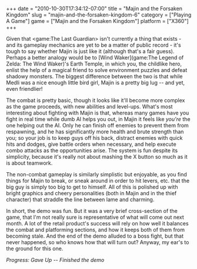 +++
date = "2010-10-30T17:34:12-07:00"
title = "Majin and the Forsaken Kingdom"
slug = "majin-and-the-forsaken-kingdom-6"
category = ["Playing A Game"]
game = ["Majin and the Forsaken Kingdom"]
platform = ["X360"]
+++

Given that <game:The Last Guardian> isn't currently a thing that exists - and its gameplay mechanics are yet to be a matter of public record - it's tough to say whether Majin is just like it (although that's a fair guess).  Perhaps a better analogy would be to [Wind Waker](game:The Legend of Zelda: The Wind Waker)'s Earth Temple, in which you, the childlike hero, enlist the help of a magical friend to solve environment puzzles and defeat shadowy monsters.  The biggest difference between the two is that while Medli was a nice enough little bird girl, Majin is a pretty big lug -- and yet, even friendlier!

The combat is pretty basic, though it looks like it'll become more complex as the game proceeds, with new abilities and level-ups.  What's most interesting about fighting with Majin is that, whereas many games have you fight in real time while dumb AI helps you out, in Majin it feels like <i>you're</i> the one helping out the AI.  Only he can finish off enemies to prevent them from respawning, and he has significantly more health and brute strength than you; so your job is to keep guys off his back, distract enemies with quick hits and dodges, give battle orders when necessary, and help execute combo attacks as the opportunities arise.  The system is fun despite its simplicity, because it's really not about mashing the X button so much as it is about teamwork.

The non-combat gameplay is similarly simplistic but enjoyable, as you find things for Majin to break, or sneak around in order to hit levers, etc. that the big guy is simply too big to get to himself.  All of this is polished up with bright graphics and cheery personalities (both in Majin and in the thief character) that straddle the line between lame and charming.

In short, the demo was fun.  But it was a very brief cross-section of the game, that I'm not really sure is representative of what will come out next month.  A lot of the retail product's success will rely on how well it balances the combat and platforming sections, and how it keeps both of them from becoming stale.  And the end of the demo alluded to a boss fight, but that never happened, so who knows how that will turn out?  Anyway, my ear's to the ground for this one.

<i>Progress: Gave Up -- Finished the demo</i>